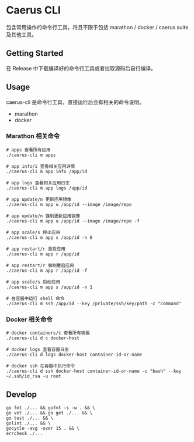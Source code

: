 # Caerus CLI

包含常用操作的命令行工具，将且不限于包括 marathon / docker / caerus suite 及其他工具。

## Getting Started

在 Release 中下载编译好的命令行工具或者拉取源码后自行编译。

## Usage

caerus-cli 是命令行工具，直接运行后会有相关的命令说明。

- marathon
- docker

### Marathon 相关命令

    # apps 查看所有应用
    ./caerus-cli m apps
    
    # app info/i 查看相关应用详情
    ./caerus-cli m app info /app/id
    
    # app logs 查看相关应用日志
    ./caerus-cli m app logs /app/id
    
    # app update/n 更新应用镜像
    ./caerus-cli m app u /app/id --image /image/repo
    
    # app update/n 强制更新应用镜像
    ./caerus-cli m app u /app/id --image /image/repo -f
    
    # app scale/s 停止应用
    ./caerus-cli m app s /app/id -n 0
    
    # app restart/r 重启应用
    ./caerus-cli m app r /app/id
    
    # app restart/r 强制重启应用
    ./caerus-cli m app r /app/id -f
    
    # app scale/s 启动应用
    ./caerus-cli m app s /app/id -n 1
    
    # 在容器中运行 shell 命令
    ./caerus-cli m ssh /app/id --key /private/ssh/key/path -c "command"

### Docker 相关命令

    # docker containers/c 查看所有容器
    ./caerus-cli d c docker-host
    
    # docker logs 查看容器日志
    ./caerus-cli d logs docker-host container-id-or-name
    
    # docker ssh 在容器中执行命令
    ./caerus-cli d ssh docker-host container-id-or-name -c "bash" --key ~/.ssh/id_rsa -u root

## Develop

    go fmt ./... && gofmt -s -w . && \
    go vet ./... && go get ./... && \
    go test ./... && \
    golint ./... && \
    gocyclo -avg -over 15 . && \
    errcheck ./...
